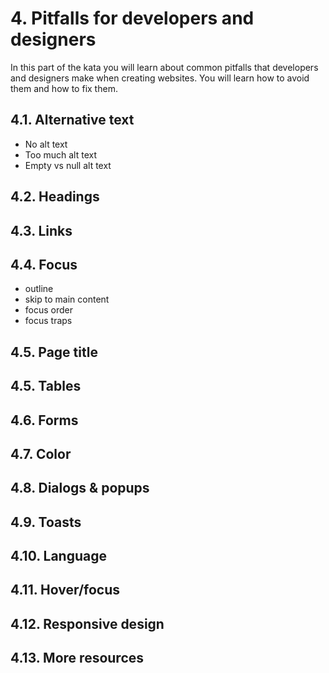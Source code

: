 # 4. Pitfalls for developers and designers

In this part of the kata you will learn about common pitfalls that developers and designers make when creating websites. You will learn how to avoid them and how to fix them.

## 4.1. Alternative text

- No alt text
- Too much alt text
- Empty vs null alt text

## 4.2. Headings

## 4.3. Links

## 4.4. Focus

- outline
- skip to main content
- focus order
- focus traps

## 4.5. Page title

## 4.5. Tables

## 4.6. Forms

## 4.7. Color

## 4.8. Dialogs & popups

## 4.9. Toasts

## 4.10. Language

## 4.11. Hover/focus

## 4.12. Responsive design

## 4.13. More resources